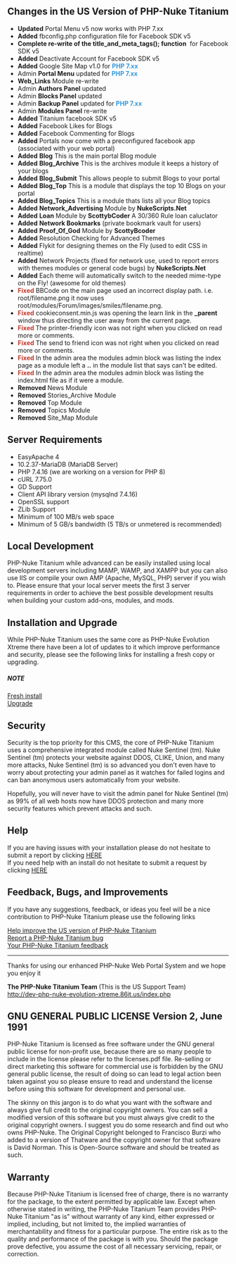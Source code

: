 <h2>Changes in the US Version of PHP-Nuke Titanium</h2>

<ul>
	<li><strong>Updated</strong> Portal Menu v5 now works with PHP 7.xx</li>
	<li><strong>Added</strong> fbconfig.php configuration file for Facebook SDK v5</li>
	<li><strong>Complete re-write of the title_and_meta_tags(); function</strong>&nbsp; for Facebook SDK v5</li>
	<li><strong>Added</strong> Deactivate Account for Facebook SDK v5</li>
	<li><strong>Added</strong> Google Site Map v1.0 for <strong><span style="color:#3498db">PHP 7.xx&nbsp;</span></strong></li>
	<li>Admin <strong>Portal Menu</strong>&nbsp;updated for <strong><span style="color:#3498db">PHP 7.xx&nbsp;</span></strong></li>
	<li><strong>Web_Links</strong> Module re-write</li>
	<li>Admin <strong>Authors Panel</strong>&nbsp;updated</li>
	<li>Admin <strong>Blocks Panel</strong>&nbsp;updated</li>
	<li>Admin <strong>Backup Panel</strong> updated for <strong><span style="color:#3498db">PHP 7.xx</span></strong></li>
	<li>Admin <strong>Modules Panel</strong> re-write</li>
	<li><strong>Added</strong> Titanium facebook SDK v5</li>
	<li><strong>Added</strong> Facebook Likes for Blogs</li>
	<li><strong>Added</strong> Facebook Commenting for Blogs</li>
	<li><strong>Added</strong> Portals now come with a preconfigured facebook app (associated with your web portal)</li>
	<li><strong>Added</strong> <strong>Blog</strong> This is the main portal Blog module</li>
	<li><strong>Added</strong> <strong>Blog_Archive</strong> This is the archives module it keeps a history of your blogs</li>
	<li><strong>Added</strong> <strong>Blog_Submit</strong> This allows people to submit Blogs to your portal</li>
	<li><strong>Added</strong> <strong>Blog_Top</strong> This is a module that displays the top 10 Blogs on your portal</li>
	<li><strong>Added</strong> <strong>Blog_Topics</strong> This is a module thats lists all your Blog topics</li>
	<li><strong>Added</strong> <strong>Network_Advertising</strong> Module by <strong>NukeScripts.Net</strong></li>
	<li><strong>Added</strong> <strong>Loan</strong> Module by <strong>ScottybCoder</strong> A 30/360 Rule loan caluclator</li>
	<li><strong>Added</strong> <strong>Network Bookmarks</strong> (private bookmark vault for users)</li>
	<li><strong>Added</strong> <strong>Proof_Of_God</strong> Module by <strong>ScottyBcoder</strong></li>
	<li><strong>Added</strong> Resolution Checking for Advanced Themes</li>
	<li><strong>Added</strong> Flykit for designing themes on the Fly (used to edit CSS in realtime)</li>
	<li><strong>Added</strong> Network Projects (fixed for network use, used to report errors with themes modules or general code bugs) by <strong>NukeScripts.Net</strong></li>
	<li><strong>Added</strong> Each theme will automatically switch to the needed mime-type on the Fly! (awesome for old themes)</li>
	<li><span style="color:#c0392b"><strong>Fixed</strong></span> BBCode on the main page used an incorrect display path. i.e. root/filename.png it now uses root/modules/Forum/images/smiles/filename.png.</li>
	<li><strong><span style="color:#c0392b">Fixed</span></strong> cookieconsent.min.js was opening the learn link in the <strong>_parent</strong> window thus directing the user away from the current page.</li>
	<li><span style="color:#c0392b"><strong>Fixed </strong></span>The printer-friendly icon was not right when you clicked on read more or comments.</li>
	<li><strong><span style="color:#c0392b">Fixed</span></strong> The send to friend icon was not right when you clicked on read more or comments.</li>
	<li><span style="color:#c0392b"><strong>Fixed</strong></span>&nbsp;In the admin area the modules admin block was listing the index page as a module left a <strong>..</strong> in the module list that says can&#39;t be edited.</li>
	<li><span style="color:#c0392b"><strong>Fixed</strong></span> In the admin area&nbsp;the modules admin block was listing the index.html file as if it were a module.</li>
    <li><strong>Removed</strong> News Module</li>
    <li><strong>Removed</strong> Stories_Archive Module</li>
    <li><strong>Removed</strong> Top Module</li>
	<li><strong>Removed</strong> Topics Module</li>
	<li><strong>Removed</strong> Site_Map Module</li>
</ul>


<h2>Server Requirements</h2>

<ul>
	<li>EasyApache 4</li>
	<li>10.2.37-MariaDB (MariaDB Server)</li>
	<li>PHP 7.4.16 (we are working on a version for PHP 8)</li>
	<li>cURL&nbsp;7.75.0</li>
	<li>GD Support</li>
	<li>Client API library version (mysqlnd 7.4.16)</li>
	<li>OpenSSL support</li>
	<li>ZLib Support</li>
	<li>Minimum of 100 MB/s web space</li>
	<li>Minimum of 5 GB/s bandwidth (5 TB/s or unmetered is recommended)</li>
</ul>

<h2>Local Development</h2>

<p>PHP-Nuke Titanium while advanced can be easily installed using local development servers including MAMP, WAMP, and XAMPP but you can also use IIS or compile your own AMP (Apache, MySQL, PHP) server if you wish to. Please ensure that your local server meets the first 3 server requirements in order to achieve the best possible development results when building your custom add-ons, modules, and mods.</p>

<h2>Installation and Upgrade</h2>

<p>While PHP-Nuke Titanium uses the same core as PHP-Nuke Evolution Xtreme there have been a lot of updates to it which improve performance and security, please see the following links for installing a fresh copy or upgrading.</p>

<h5>NOTE</h5>

<p><a href="https://www.86it.us/modules.php?name=Network_Projects&amp;op=Project&amp;project_id=76" rel="nofollow" target="_tab">Fresh install</a><br />
<a href="https://www.86it.us/modules.php?name=Network_Projects&amp;op=Project&amp;project_id=76" rel="nofollow" target="_tab">Upgrade</a></p>

<h2>Security</h2>

<p>Security is the top priority for this CMS, the core of PHP-Nuke Titanium uses a comprehensive integrated module called Nuke Sentinel (tm). Nuke Sentinel (tm) protects your website against DDOS, CLIKE, Union, and many more attacks, Nuke Sentinel (tm) is so advanced you don&#39;t even have to worry about protecting your admin panel as it watches for failed logins and can ban anonymous users automatically from your website.</p>

<p>Hopefully, you will never have to visit the admin panel for Nuke Sentinel (tm) as 99% of all web hosts now have DDOS protection and many more security features which prevent attacks and such.</p>

<h2>Help</h2>

<p>If you are having issues with your installation please do not hesitate to submit a report by clicking <a href="https://www.86it.us/modules.php?name=Network_Projects&amp;op=RequestSubmit&amp;project_id=76" target="_tab">HERE</a><br />
If you need help with an install do not hesitate to submit a request by clicking <a href="https://www.86it.us/modules.php?name=Network_Projects&amp;op=RequestSubmit&amp;project_id=76" target="_tab">HERE</a></p>

<h2>Feedback, Bugs, and Improvements</h2>

<p>If you have any suggestions, feedback, or ideas you feel will be a nice contribution to PHP-Nuke Titanium please use the following links</p>

<p><a href="https://www.86it.us/modules.php?name=Network_Projects&amp;op=RequestSubmit&amp;project_id=76" target="_tab">Help improve the US version of PHP-Nuke Titanium</a><br />
<a href="https://www.86it.us/modules.php?name=Network_Projects&amp;op=ReportSubmit&amp;project_id=76" target="_tab">Report a PHP-Nuke Titanium bug</a><br />
<a href="https://www.86it.us/modules.php?name=Feedback" target="_tab">Your PHP-Nuke Titanium feedback</a></p>

<hr />
<p>Thanks for using our enhanced PHP-Nuke Web Portal System and we hope you enjoy it&nbsp;&nbsp;</p>

<p><strong>The PHP-Nuke Titanium Team </strong>(This is the US Support Team)<br />
<a href="https://dev-php-nuke-evolution-xtreme.86it.us/index.php" rel="nofollow">http://dev-php-nuke-evolution-xtreme.86it.us/index.php</a></p>

<h2>GNU GENERAL PUBLIC LICENSE Version 2, June 1991</h2>

<p>PHP-Nuke Titanium&nbsp;is licensed as free software under the GNU general public license for non-profit use, because there are so many people to include in the license please refer to the licenses.pdf file. Re-selling or direct&nbsp;marketing this software for commercial use is forbidden by the GNU general public license, the result of doing so can lead to legal action been taken against you so please ensure to read and understand the license before using this software for development and personal use.</p>

<p>The skinny on this jargon is to do what you want with the software and always give full credit to the original copyright owners. You can sell a modified version of this software but you must always give credit to the original copyright owners. I suggest you do some research and find out who owns PHP-Nuke. The Original Copyright belonged to&nbsp;Francisco Burzi who added to a version of&nbsp;Thatware and the copyright owner for that software is&nbsp;David Norman. This is Open-Source software and should be treated as such.</p>

<h2>Warranty</h2>

<p>Because PHP-Nuke Titanium is licensed free of charge, there is no warranty for the package, to the extent permitted by applicable law. Except when otherwise stated in writing, the PHP-Nuke Titanium Team provides PHP-Nuke Titanium &quot;as is&quot; without warranty of any kind, either expressed or implied, including, but not limited to, the implied warranties of merchantability and fitness for a particular purpose. The entire risk as to the quality and performance of the package is with you. Should the package prove defective, you assume the cost of all necessary servicing, repair, or correction.</p>